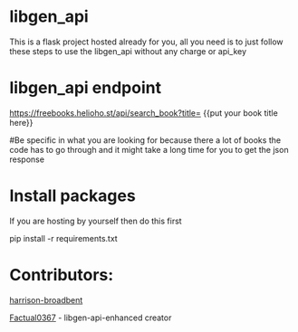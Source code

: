 # libgen_api

This is a flask project hosted already for you, all you need is to just follow these steps to use the libgen_api without any charge or api_key

# libgen_api endpoint

https://freebooks.helioho.st/api/search_book?title= {{put your book title here}}

#Be specific in what you are looking for because there a lot of books the code has to go through and it might take a long time for you to get the json response


# Install packages

If you are hosting by yourself then do this first

pip install -r requirements.txt

# Contributors:
<a href= "https://github.com/harrison-broadbent">harrison-broadbent</a>

<a href= "https://github.com/Factual0367">Factual0367</a> - libgen-api-enhanced creator




